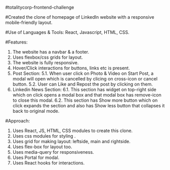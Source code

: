#totalitycorp-frontend-challenge

#Created the clone of homepage of LinkedIn website with a responsive mobile-friendly layout.

#Use of Languages & Tools: React, Javascript, HTML, CSS.

#Features:
1. The website has a navbar & a footer.
2. Uses flexbox/css grids for layout.
3. The website is fully responsive.
4. Hover/Click interactions for buttons, links etc is present.
5. Post Section: 
     5.1. When user click on Photo & Video on Start Post, a modal will open which is cancelled by clicing on cross-icon or cancel button.
     5.2. User can Like and Repost the post by clicking on them.
6. Linkedin News Section: 
     6.1. This section has widget on top-right side which on click opens a modal box and that modal box has remove-icon to close this modal.
     6.2. This section has Show more button which on click expands the section and also has Show less button that collapses it back to original mode.
     

#Approach:
1. Uses React, JS, HTML, CSS modules to create this clone.
2. Uses css modules for styling .
3. Uses grid for making layout: leftside, main and rightside.
4. Uses flex-box for layout too.
5. Uses media-query for responsiveness.
6. Uses Portal for modal.
8. Uses React hooks for interactions.
